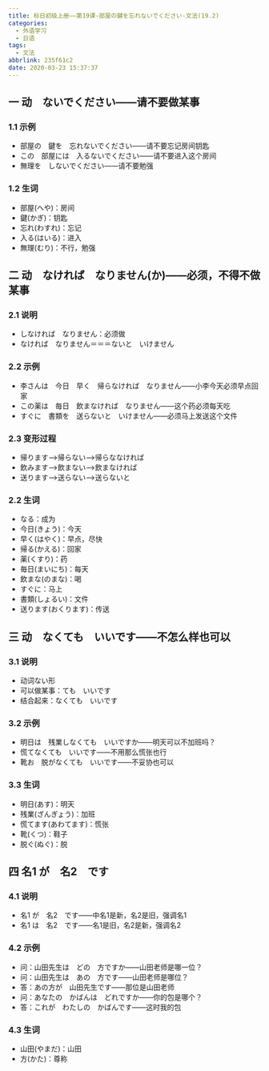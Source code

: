 ```yaml
---
title: 标日初级上册——第19课-部屋の鍵を忘れないでください-文法(19.2)
categories:
  - 外语学习
  - 日语
tags:
  - 文法
abbrlink: 235f61c2
date: 2020-03-23 15:37:37
---
```

## 一 动　ないでください——请不要做某事

### 1.1 示例

* 部屋の　鍵を　忘れないでください——请不要忘记房间钥匙
* この　部屋には　入るないでください——请不要进入这个房间
* 無理を　しないでください——请不要勉强

<!--more-->

### 1.2 生词

* 部屋(へや)：房间
* 鍵(かぎ)：钥匙
* 忘れ(わすれ)：忘记
* 入る(はいる)：进入
* 無理(むり)：不行，勉强

## 二 动　なければ　なりません(か)——必须，不得不做某事
### 2.1 说明
* しなければ　なりません：必须做
* なければ　なりません＝＝＝ないと　いけません

### 2.2 示例

* 李さんは　今日　早く　帰らなければ　なりません——小李今天必须早点回家
* この薬は　毎日　飲まなければ　なりません——这个药必须每天吃
* すぐに　書類を　送らないと　いけません——必须马上发送这个文件

### 2.3 变形过程

* 帰ります——>帰らない——>帰らななければ
* 飲みます——>飲まない——>飲まなければ
* 送ります——>送らない——>送らないと

### 2.2 生词

* なる：成为
* 今日(きょう)：今天
* 早く(はやく)：早点，尽快
* 帰る(かえる)：回家
* 薬(くすり)：药
* 毎日(まいにち)：每天
* 飲まな(のまな)：喝
* すぐに：马上
* 書類(しょるい)：文件
* 送ります(おくります)：传送

## 三 动　なくても　いいです——不怎么样也可以

### 3.1 说明

* 动词ない形
* 可以做某事：ても　いいです
* 结合起来：なくても　いいです

### 3.2 示例

* 明日は　残業しなくても　いいですか——明天可以不加班吗？
* 慌てなくても　いいです——不用那么慌张也行
* 靴お　脱がなくても　いいです——不妥协也可以

### 3.3 生词

* 明日(あす)：明天
* 残業(ざんぎょう)：加班
* 慌てます(あわてます)：慌张
* 靴(くつ)：鞋子 
* 脱ぐ(ぬぐ)：脱

## 四 名1 が　名2　です

### 4.1 说明

* 名1 が　名2　です——中名1是新，名2是旧，强调名1
* 名1 は　名2　です——名1是旧，名2是新，强调名2

### 4.2 示例

* 问：山田先生は　どの　方ですか——山田老师是哪一位？
* 问：山田先生は　あの　方です——山田老师是哪位？
* 答：あの方が　山田先生です——那位是山田老师
* 问：あなたの　かばんは　どれですか——你的包是哪个？
* 答：これが　わたしの　かばんです——这时我的包

### 4.3 生词

* 山田(やまだ)：山田
* 方(かた)：尊称

